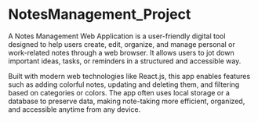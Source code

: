 # NotesManagement_Project
A Notes Management Web Application is a user-friendly digital tool designed to help users create, edit, organize, and manage personal or work-related notes through a web browser. It allows users to jot down important ideas, tasks, or reminders in a structured and accessible way.

Built with modern web technologies like React.js, this app enables features such as adding colorful notes, updating and deleting them, and filtering based on categories or colors. The app often uses local storage or a database to preserve data, making note-taking more efficient, organized, and accessible anytime from any device.
